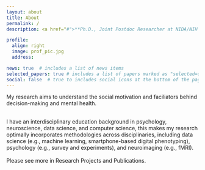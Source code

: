 ```yaml
---
layout: about
title: About
permalink: /
description: <a href="#">**Ph.D., Joint Postdoc Researcher at NIDA/NIH & WWBP/UPenn**

profile:
  align: right
  image: prof_pic.jpg
  address: 

news: true  # includes a list of news items
selected_papers: true # includes a list of papers marked as "selected={true}"
social: false  # true to includes social icons at the bottom of the page
---
```


My research aims to understand the social motivation and faciliators behind decision-making and mental health.

  <br>
I have an interdisciplinary education background in psychology, neuroscience, data science, and computer science, this makes my research optimally incorporates methodologies across disciplinaries, including data science (e.g., machine learning, smartphone-based digital phenotyping), psychology (e.g., survey and experiments), and neuroimaging (e.g., fMRI). 

  <br>
   <br>
Please see more in Research Projects and Publications.
  <br>
    <br>
    <br>
